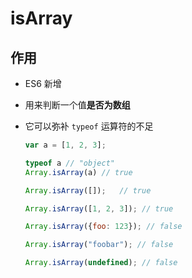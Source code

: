 # isArray

## 作用

+ ES6 新增

+ 用来判断一个值**是否为数组**

+ 它可以弥补 `typeof` 运算符的不足

  ```js
  var a = [1, 2, 3];

  typeof a // "object"
  Array.isArray(a) // true

  Array.isArray([]);   // true

  Array.isArray([1, 2, 3]); // true

  Array.isArray({foo: 123}); // false

  Array.isArray("foobar"); // false

  Array.isArray(undefined); // false
  ```
